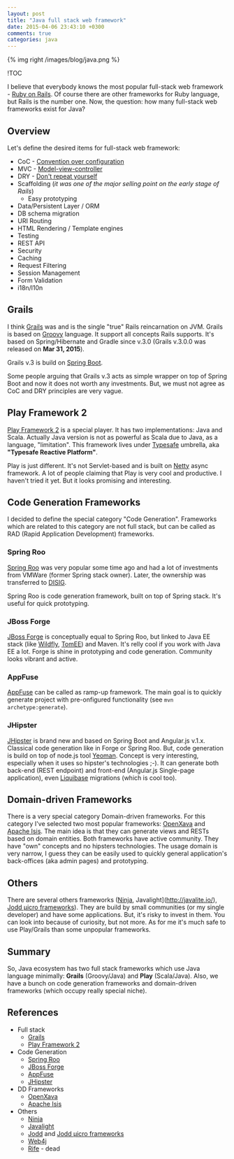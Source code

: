 ```yaml
---
layout: post
title: "Java full stack web framework"
date: 2015-04-06 23:43:10 +0300
comments: true
categories: java
---
```


{% img right  /images/blog/java.png %}

!TOC

I believe that everybody knows the most popular full-stack web framework - [Ruby on Rails](http://rubyonrails.org). Of course there are other frameworks for Ruby language, but Rails is the number one. Now, the question: how many full-stack web frameworks exist for Java?

## Overview

Let's define the desired items for full-stack web framework:

- CoC - [Convention over configuration](http://en.wikipedia.org/wiki/Convention_over_configuration)
- MVC - [Model-view-controller](http://en.wikipedia.org/wiki/Model%E2%80%93view%E2%80%93controller)
- DRY - [Don't repeat yourself](http://en.wikipedia.org/wiki/Don%27t_repeat_yourself)
- Scaffolding (_it was one of the major selling point on the early stage of Rails_)
  - Easy prototyping
- Data/Persistent Layer / ORM
- DB schema migration
- URI Routing
- HTML Rendering / Template engines
- Testing
- REST API
- Security
- Caching
- Request Filtering
- Session Management
- Form Validation
- i18n/l10n

## Grails
I think  [Grails](https://grails.org) was and is the single "true" Rails reincarnation on JVM. Grails is based on [Groovy](http://www.groovy-lang.org/) language. It support all concepts Rails supports. It's based on Spring/Hibernate and Gradle since v.3.0 (Grails v.3.0.0 was released on **Mar 31, 2015**).

Grails v.3 is build on [Spring Boot](http://projects.spring.io/spring-boot/).

Some people arguing that Grails v.3 acts as simple wrapper on top of Spring Boot and now it does not worth any investments. But, we must not agree as CoC and DRY principles are very vague.

## Play Framework 2
[Play Framework 2](https://www.playframework.com/) is a special player. It has two implementations: Java and Scala. Actually Java version is not as powerful as Scala due to Java, as a language, "limitation". This framework lives under [Typesafe](http://typesafe.com/) umbrella, aka **"Typesafe Reactive Platform"**.

Play is just different. It's not Servlet-based and is built on [Netty](http://netty.io/) async framework. A lot of people claiming that Play is very cool and productive. I haven't tried it yet. But it looks promising and interesting.

## Code Generation Frameworks

I decided to define the special category "Code Generation". Frameworks which are related  to this category are not full stack, but can be called as RAD (Rapid Application Development) frameworks.

### Spring Roo
[Spring Roo](http://projects.spring.io/spring-roo/) was very popular some time ago and had a lot of investments from VMWare (former Spring stack owner). Later, the ownership was transferred to [DISIG](http://www.disid.com).

Spring Roo is code generation framework, built on top of Spring stack. It's useful for quick prototyping.

### JBoss Forge

[JBoss Forge](http://forge.jboss.org/) is conceptually equal to Spring Roo, but linked to Java EE stack (like [Wildfly](http://wildfly.org/), [TomEE](http://tomee.apache.org/apache-tomee.html)) and Maven. It's relly cool if you work with Java EE a lot. Forge is shine in prototyping and code generation. Community looks vibrant and active.

### AppFuse
[AppFuse](http://appfuse.org/) can be called as ramp-up framework. The main goal is to quickly generate project with pre-onfigured functionality (see `mvn archetype:generate`).

### JHipster

[JHipster](https://jhipster.github.io/) is brand new and based on Spring Boot and Angular.js v.1.x. Classical code generation like in Forge or Spring Roo. But, code generation is build on top of node.js tool [Yeoman](http://yeoman.io/). Concept is very interesting, especially when it uses so hipster's technologies ;-).
It can generate both back-end (REST endpoint) and front-end (Angular.js Single-page application), even [Liquibase](http://www.liquibase.org/) migrations (which is cool too).

## Domain-driven Frameworks
There is a very special category Domain-driven frameworks. For this category I've selected two most popular frameworks: [OpenXava](http://www.openxava.org/) and [Apache Isis](http://isis.apache.org/). The main idea is that they can generate views and RESTs based on domain entities. Both frameworks have active community. They have "own" concepts and no hipsters technologies. The usage domain is very narrow, I guess they can be easily used to quickly general application's back-offices (aka admin pages) and prototyping.

## Others
There are several others frameworks ([Ninja](http://www.ninjaframework.org/), Javalight](http://javalite.io/), [Jodd µicro frameworks](http://joddframework.org/)). They are build by small communities (or my single developer) and have some applications. But, it's risky to invest in them. You can look into because of curiosity, but not more. As for me it's much safe to use Play/Grails than some unpopular frameworks.

## Summary

So, Java ecosystem has two full stack frameworks which use Java language minimally: **Grails** (Groovy/Java) and **Play** (Scala/Java). Also, we have a bunch on code generation frameworks and domain-driven frameworks (which occupy really special niche).

## References
- Full stack
  - [Grails](https://grails.org/)
  - [Play Framework 2](https://www.playframework.com/)
- Code Generation
  - [Spring Roo](http://projects.spring.io/spring-roo/)
  - [JBoss Forge](http://forge.jboss.org/)
  - [AppFuse](http://appfuse.org/)
  - [JHipster](https://jhipster.github.io/)
- DD Frameworks
  - [OpenXava](http://www.openxava.org/)
  - [Apache Isis](http://isis.apache.org/)
- Others
  - [Ninja](http://www.ninjaframework.org/)  
  - [Javalight](http://javalite.io/)
  - [Jodd](http://jodd.org/) and [Jodd µicro frameworks](http://joddframework.org/)
  - [Web4j](http://www.web4j.com/)
  - [Rife](http://rifers.org/) - dead
